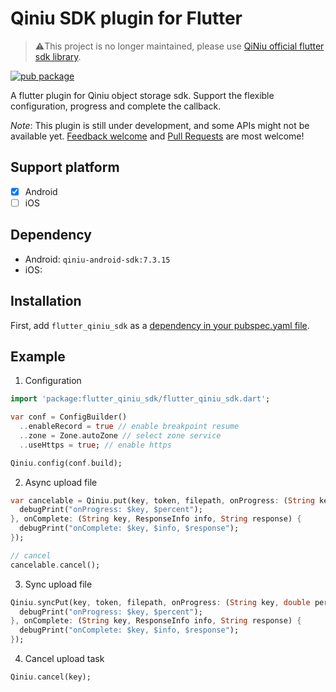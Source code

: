 # Qiniu SDK plugin for Flutter

> ⚠️This project is no longer maintained, please use [QiNiu official flutter sdk library](https://github.com/qiniu/dart-sdk/tree/master/flutter).

[![pub package](https://img.shields.io/pub/v/flutter_qiniu_sdk.svg)](https://pub.dartlang.org/packages/flutter_qiniu_sdk)

A flutter plugin for Qiniu object storage sdk. Support the flexible configuration, progress and complete the callback.

*Note*: This plugin is still under development, and some APIs might not be available yet. [Feedback welcome](https://github.com/FingerArt/flutter-qiniu-sdk/issues) and [Pull Requests](https://github.com/FingerArt/flutter-qiniu-sdk/pulls) are most welcome!

## Support platform

- [x] Android
- [ ] iOS

## Dependency

- Android: `qiniu-android-sdk:7.3.15`
- iOS:

## Installation

First, add `flutter_qiniu_sdk` as a [dependency in your pubspec.yaml file](https://flutter.io/platform-plugins/).

## Example

1. Configuration

```dart
import 'package:flutter_qiniu_sdk/flutter_qiniu_sdk.dart';

var conf = ConfigBuilder()
  ..enableRecord = true // enable breakpoint resume
  ..zone = Zone.autoZone // select zone service
  ..useHttps = true; // enable https

Qiniu.config(conf.build);
```

2. Async upload file

```dart
var cancelable = Qiniu.put(key, token, filepath, onProgress: (String key, double percent) {
  debugPrint("onProgress: $key, $percent");
}, onComplete: (String key, ResponseInfo info, String response) {
  debugPrint("onComplete: $key, $info, $response");
});

// cancel
cancelable.cancel();
```

3. Sync upload file

```dart
Qiniu.syncPut(key, token, filepath, onProgress: (String key, double percent) {
  debugPrint("onProgress: $key, $percent");
}, onComplete: (String key, ResponseInfo info, String response) {
  debugPrint("onComplete: $key, $info, $response");
});
```

4. Cancel upload task

```dart
Qiniu.cancel(key);
```
